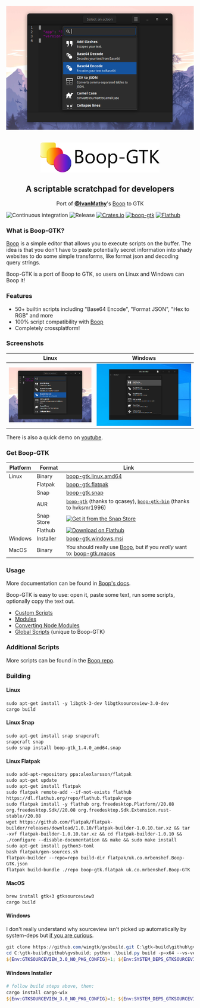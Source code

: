 <p align="center">
  <a href="https://youtu.be/WXDTsJ4cqO4"><img src="screenshot.png"></a>
</p>

</br>

<div align="center">
  <img height="80px" src="header.png" >
</div>

<h2 align="center">A scriptable scratchpad for developers</h2>
<p align="center">Port of <a href="https://github.com/IvanMathy"><b>@IvanMathy</b></a>'s <a href="https://github.com/IvanMathy/Boop">Boop</a> to GTK</p>

![Continuous integration](https://github.com/mrbenshef/Boop-GTK/workflows/Continuous%20integration/badge.svg)
![Release](https://github.com/mrbenshef/Boop-GTK/workflows/Release/badge.svg?branch=release)
[![Crates.io](https://img.shields.io/crates/v/boop-gtk)](https://crates.io/crates/boop-gtk)
[![boop-gtk](https://snapcraft.io//boop-gtk/badge.svg)](https://snapcraft.io/boop-gtk)
[![Flathub](https://img.shields.io/flathub/v/uk.co.mrbenshef.Boop-GTK)](https://flathub.org/apps/details/uk.co.mrbenshef.Boop-GTK)

### What is Boop-GTK?

[Boop](https://github.com/IvanMathy) is a simple editor that allows you to execute scripts on the buffer. The idea is that you don’t have to paste potentially secret information into shady websites to do some simple transforms, like format json and decoding query strings.

Boop-GTK is a port of Boop to GTK, so users on Linux and Windows can Boop it!

### Features

- 50+ builtin scripts including "Base64 Encode", "Format JSON", "Hex to RGB" and more
- 100% script compatibility with [Boop](https://github.com/IvanMathy/Boop)
- Completely crossplatform!

### Screenshots

| Linux | Windows |
| :---: | :---: |
| ![linux](screenshot.png) | ![windows](windows-screenshot.png) |

There is also a quick demo on [youtube](https://youtu.be/WXDTsJ4cqO4).

### Get Boop-GTK

| Platform | Format | Link |
| -------- | ------ | ---- |
| Linux | Binary | <a href="https://github.com/mrbenshef/Boop-GTK/releases/latest/download/boop-gtk.linux.amd64">boop-gtk.linux.amd64</a> |
| | Flatpak | <a href="https://github.com/mrbenshef/Boop-GTK/releases/latest/download/boop-gtk.flatpak">boop-gtk.flatpak</a> |
|  | Snap | <a href="https://github.com/mrbenshef/Boop-GTK/releases/latest/download/boop-gtk.snap">boop-gtk.snap</a> |
|  | AUR | <a href="https://aur.archlinux.org/packages/boop-gtk/"><code>boop-gtk</code></a> (thanks to qcasey), <a href="https://aur.archlinux.org/packages/boop-gtk-bin/"><code>boop-gtk-bin</code></a> (thanks to hvksmr1996) |
|  | Snap Store | <a href="https://snapcraft.io/boop-gtk"><img src="https://snapcraft.io/static/images/badges/en/snap-store-black.svg" alt="Get it from the Snap Store"></a> |
|  | Flathub | <a href="https://flathub.org/apps/details/uk.co.mrbenshef.Boop-GTK"><img width='190' alt='Download on Flathub' src='https://flathub.org/assets/badges/flathub-badge-en.png'></a> |
| Windows | Installer | <a href="https://github.com/mrbenshef/Boop-GTK/releases/latest/download/boop-gtk.windows.msi">boop-gtk.windows.msi</a> |
| MacOS | Binary | You should really use <a href="https://github.com/IvanMathy/Boop">Boop</a>, but if you <i>really</i> want to: <a href="https://github.com/mrbenshef/Boop-GTK/releases/latest/download/boop-gtk.macos">boop-gtk.macos</a> |

### Usage

More documentation can be found in [Boop's docs](https://github.com/IvanMathy/Boop/blob/main/Boop/Documentation/Readme.md).

Boop-GTK is easy to use: open it, paste some text, run some scripts, optionally copy the text out.

- [Custom Scripts](https://github.com/IvanMathy/Boop/blob/main/Boop/Documentation/CustomScripts.md)
- [Modules](https://github.com/IvanMathy/Boop/blob/main/Boop/Documentation/Modules.md)
- [Converting Node Modules](https://github.com/IvanMathy/Boop/blob/main/Boop/Documentation/ConvertingNodeModules.md)
- [Global Scripts](docs/GlobalScripts.md) (unique to Boop-GTK)

### Additional Scripts

More scripts can be found in the [Boop repo](https://github.com/IvanMathy/Boop/tree/main/Scripts).

### Building

#### Linux

```shell
sudo apt-get install -y libgtk-3-dev libgtksourceview-3.0-dev
cargo build
```

#### Linux Snap

```shell
sudo apt-get install snap snapcraft
snapcraft snap
sudo snap install boop-gtk_1.4.0_amd64.snap
```

#### Linux Flatpak

```shell
sudo add-apt-repository ppa:alexlarsson/flatpak 
sudo apt-get update 
sudo apt-get install flatpak
sudo flatpak remote-add --if-not-exists flathub https://dl.flathub.org/repo/flathub.flatpakrepo
sudo flatpak install -y flathub org.freedesktop.Platform//20.08 org.freedesktop.Sdk//20.08 org.freedesktop.Sdk.Extension.rust-stable//20.08
wget https://github.com/flatpak/flatpak-builder/releases/download/1.0.10/flatpak-builder-1.0.10.tar.xz && tar -xvf flatpak-builder-1.0.10.tar.xz && cd flatpak-builder-1.0.10 && ./configure --disable-documentation && make && sudo make install
sudo apt-get install python3-toml
bash flatpak/gen-sources.sh
flatpak-builder --repo=repo build-dir flatpak/uk.co.mrbenshef.Boop-GTK.json
flatpak build-bundle ./repo boop-gtk.flatpak uk.co.mrbenshef.Boop-GTK
```

#### MacOS

```shell
brew install gtk+3 gtksourceview3
cargo build
```

#### Windows

I don't really understand why sourceview isn't picked up automatically by system-deps but [if you are curious](https://github.com/gdesmott/system-deps/issues/10).

```powershell
git clone https://github.com/wingtk/gvsbuild.git C:\gtk-build\github\gvsbuild
cd C:\gtk-build\github\gvsbuild; python .\build.py build -p=x64 --vs-ver=16 --msys-dir=C:\msys64 -k --enable-gi --py-wheel --py-egg gtk3 gdk-pixbuf gtksourceview3
${Env:GTKSOURCEVIEW_3.0_NO_PKG_CONFIG}=1; ${Env:SYSTEM_DEPS_GTKSOURCEVIEW_3.0_LIB}="gtksourceview-3.0"; cargo build
```

#### Windows Installer

```powershell
# follow build steps above, then:
cargo install cargo-wix 
${Env:GTKSOURCEVIEW_3.0_NO_PKG_CONFIG}=1; ${Env:SYSTEM_DEPS_GTKSOURCEVIEW_3.0_LIB}="gtksourceview-3.0"; cargo wix -v
```
